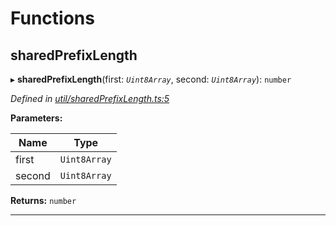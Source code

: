 

# Functions

<a id="sharedprefixlength"></a>

##  sharedPrefixLength

▸ **sharedPrefixLength**(first: *`Uint8Array`*, second: *`Uint8Array`*): `number`

*Defined in [util/sharedPrefixLength.ts:5](https://github.com/polkadot-js/common/blob/f46ba03/packages/trie-codec/src/util/sharedPrefixLength.ts#L5)*

**Parameters:**

| Name | Type |
| ------ | ------ |
| first | `Uint8Array` |
| second | `Uint8Array` |

**Returns:** `number`

___

